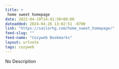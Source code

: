 ```yaml
---
title: > 
 home sweet homepage
date: 2022-04-19T14:41:50+00:00
dateadded: 2024-04-26 13:02:51 -0700
link: "https://sailorhg.com/home_sweet_homepage/"
feed-slug: ""
feed-name: "Cozyweb Bookmarks"
layout: urlnote
tags: cozyweb
--- 
```

No Description
 <!-- end excerpt --> 
